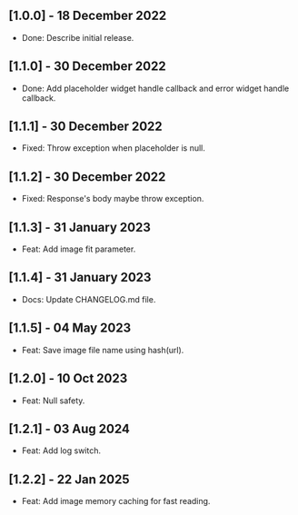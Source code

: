 ## [1.0.0] - 18 December 2022

* Done: Describe initial release.

## [1.1.0] - 30 December 2022

* Done: Add placeholder widget handle callback and error widget handle callback.

## [1.1.1] - 30 December 2022

* Fixed: Throw exception when placeholder is null.

## [1.1.2] - 30 December 2022

* Fixed: Response's body maybe throw exception.

## [1.1.3] - 31 January 2023

* Feat: Add image fit parameter.

## [1.1.4] - 31 January 2023

* Docs: Update CHANGELOG.md file.

## [1.1.5] - 04 May 2023

* Feat: Save image file name using hash(url).

## [1.2.0] - 10 Oct 2023

* Feat: Null safety.

## [1.2.1] - 03 Aug 2024

* Feat: Add log switch.

## [1.2.2] - 22 Jan 2025

* Feat: Add image memory caching for fast reading.